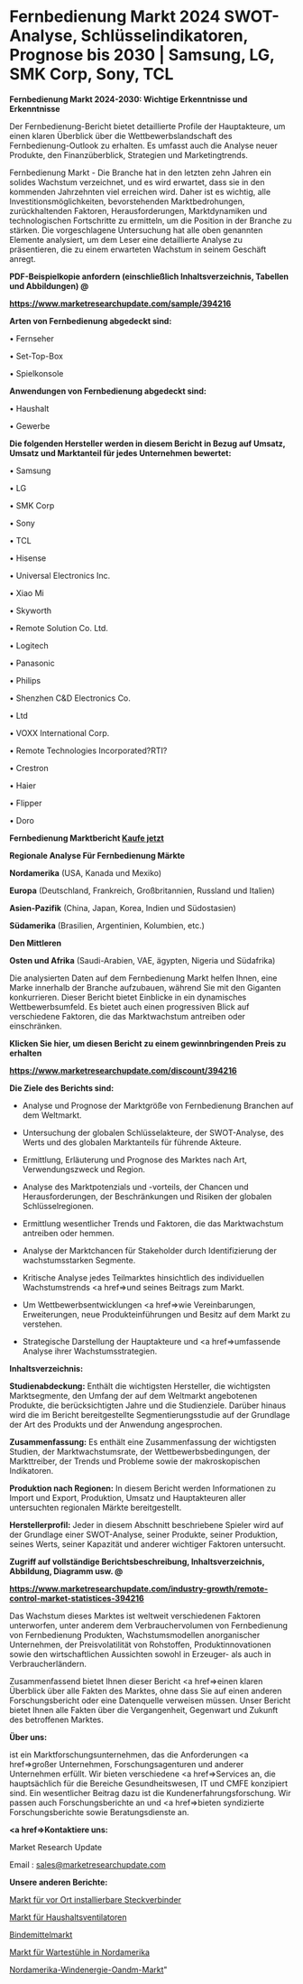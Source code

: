 # Fernbedienung Markt 2024 SWOT-Analyse, Schlüsselindikatoren, Prognose bis 2030 | Samsung, LG, SMK Corp, Sony, TCL

<strong>Fernbedienung Markt 2024-2030: Wichtige Erkenntnisse und Erkenntnisse</strong>

Der Fernbedienung-Bericht bietet detaillierte Profile der Hauptakteure, um einen klaren Überblick über die Wettbewerbslandschaft des Fernbedienung-Outlook zu erhalten. Es umfasst auch die Analyse neuer Produkte, den Finanzüberblick, Strategien und Marketingtrends.

Fernbedienung Markt - Die Branche hat in den letzten zehn Jahren ein solides Wachstum verzeichnet, und es wird erwartet, dass sie in den kommenden Jahrzehnten viel erreichen wird. Daher ist es wichtig, alle Investitionsmöglichkeiten, bevorstehenden Marktbedrohungen, zurückhaltenden Faktoren, Herausforderungen, Marktdynamiken und technologischen Fortschritte zu ermitteln, um die Position in der Branche zu stärken. Die vorgeschlagene Untersuchung hat alle oben genannten Elemente analysiert, um dem Leser eine detaillierte Analyse zu präsentieren, die zu einem erwarteten Wachstum in seinem Geschäft anregt.



<strong><b>PDF-Beispielkopie anfordern (einschließlich Inhaltsverzeichnis, Tabellen und Abbildungen) @ </b></strong>

<strong><a href=https://www.marketresearchupdate.com/sample/394216>

<strong>https://www.marketresearchupdate.com/sample/394216</u></a></strong></strong>



<strong>Arten von Fernbedienung abgedeckt sind:</strong>

• Fernseher

• Set-Top-Box

• Spielkonsole



<strong>Anwendungen von Fernbedienung abgedeckt sind:</strong>

• Haushalt

• Gewerbe



<strong>Die folgenden Hersteller werden in diesem Bericht in Bezug auf Umsatz, Umsatz und Marktanteil für jedes Unternehmen bewertet:</strong>

• Samsung

• LG

• SMK Corp

• Sony

• TCL

• Hisense

• Universal Electronics Inc.

• Xiao Mi

• Skyworth

• Remote Solution Co. Ltd.

• Logitech

• Panasonic

• Philips

• Shenzhen C&D Electronics Co.

• Ltd

• VOXX International Corp.

• Remote Technologies Incorporated?RTI?

• Crestron

• Haier

• Flipper

• Doro



<strong>Fernbedienung Marktbericht <a href=https://www.marketresearchupdate.com/buynow/394216>Kaufe jetzt</a></strong>



<strong>Regionale Analyse Für Fernbedienung Märkte</strong>



<strong>Nordamerika</strong> (USA, Kanada und Mexiko)



<strong>Europa</strong> (Deutschland, Frankreich, Großbritannien, Russland und Italien)



<strong>Asien-Pazifik</strong> (China, Japan, Korea, Indien und Südostasien)



<strong>Südamerika</strong> (Brasilien, Argentinien, Kolumbien, etc.)



<strong>Den Mittleren</strong> 

<strong>Osten und Afrika</strong> (Saudi-Arabien, VAE, ägypten, Nigeria und Südafrika)

Die analysierten Daten auf dem Fernbedienung Markt helfen Ihnen, eine Marke innerhalb der Branche aufzubauen, während Sie mit den Giganten konkurrieren. Dieser Bericht bietet Einblicke in ein dynamisches Wettbewerbsumfeld. Es bietet auch einen progressiven Blick auf verschiedene Faktoren, die das Marktwachstum antreiben oder einschränken.



<strong>Klicken Sie hier, um diesen Bericht zu einem gewinnbringenden Preis zu erhalten
</strong>

<strong><a href=https://www.marketresearchupdate.com/discount/394216>https://www.marketresearchupdate.com/discount/394216</b></u></strong></a>



<strong>Die Ziele des Berichts sind:</strong>

- Analyse und Prognose der Marktgröße von Fernbedienung Branchen auf dem Weltmarkt.

- Untersuchung der globalen Schlüsselakteure, der SWOT-Analyse, des Werts und des globalen Marktanteils für führende Akteure.

- Ermittlung, Erläuterung und Prognose des Marktes nach Art, Verwendungszweck und Region.

- Analyse des Marktpotenzials und -vorteils, der Chancen und Herausforderungen, der Beschränkungen und Risiken der globalen Schlüsselregionen.

- Ermittlung wesentlicher Trends und Faktoren, die das Marktwachstum antreiben oder hemmen.

- Analyse der Marktchancen für Stakeholder durch Identifizierung der wachstumsstarken Segmente.

- Kritische Analyse jedes Teilmarktes hinsichtlich des individuellen Wachstumstrends <a href=>und</a> seines Beitrags zum Markt.

- Um Wettbewerbsentwicklungen <a href=>wie</a> Vereinbarungen, Erweiterungen, neue Produkteinführungen und Besitz auf dem Markt zu verstehen.

- Strategische Darstellung der Hauptakteure und <a href=>umfas</a>sende Analyse ihrer Wachstumsstrategien.



<strong>Inhaltsverzeichnis:</strong>



<strong>Studienabdeckung:</strong> Enthält die wichtigsten Hersteller, die wichtigsten Marktsegmente, den Umfang der auf dem Weltmarkt angebotenen Produkte, die berücksichtigten Jahre und die Studienziele. Darüber hinaus wird die im Bericht bereitgestellte Segmentierungsstudie auf der Grundlage der Art des Produkts und der Anwendung angesprochen.



<strong>Zusammenfassung:</strong> Es enthält eine Zusammenfassung der wichtigsten Studien, der Marktwachstumsrate, der Wettbewerbsbedingungen, der Markttreiber, der Trends und Probleme sowie der makroskopischen Indikatoren.



<strong>Produktion nach Regionen:</strong> In diesem Bericht werden Informationen zu Import und Export, Produktion, Umsatz und Hauptakteuren aller untersuchten regionalen Märkte bereitgestellt.



<strong>Herstellerprofil:</strong> Jeder in diesem Abschnitt beschriebene Spieler wird auf der Grundlage einer SWOT-Analyse, seiner Produkte, seiner Produktion, seines Werts, seiner Kapazität und anderer wichtiger Faktoren untersucht.



<strong><b>Zugriff auf vollständige Berichtsbeschreibung, Inhaltsverzeichnis, Abbildung, Diagramm usw. @ </b></strong>

<strong><a href=https://www.marketresearchupdate.com/industry-growth/remote-control-market-statistices-394216>https://www.marketresearchupdate.com/industry-growth/remote-control-market-statistices-394216</a></strong>

Das Wachstum dieses Marktes ist weltweit verschiedenen Faktoren unterworfen, unter anderem dem Verbrauchervolumen von Fernbedienung von Fernbedienung Produkten, Wachstumsmodellen anorganischer Unternehmen, der Preisvolatilität von Rohstoffen, Produktinnovationen sowie den wirtschaftlichen Aussichten sowohl in Erzeuger- als auch in Verbraucherländern.

Zusammenfassend bietet Ihnen dieser Bericht <a href=>einen</a> klaren Überblick über alle Fakten des Marktes, ohne dass Sie auf einen anderen Forschungsbericht oder eine Datenquelle verweisen müssen. Unser Bericht bietet Ihnen alle Fakten über die Vergangenheit, Gegenwart und Zukunft des betroffenen Marktes.



<strong>Über uns:</strong>

 ist ein Marktforschungsunternehmen, das die Anforderungen <a href=>großer</a> Unternehmen, Forschungsagenturen und anderer Unternehmen erfüllt. Wir bieten verschiedene <a href=>Services</a> an, die hauptsächlich für die Bereiche Gesundheitswesen, IT und CMFE konzipiert sind. Ein wesentlicher Beitrag dazu ist die Kundenerfahrungsforschung. Wir passen auch Forschungsberichte an und <a href=>bieten</a> syndizierte Forschungsberichte sowie Beratungsdienste an.



<strong><a href=>Kontaktiere uns:</a></strong>

Market Research Update

Email : sales@marketresearchupdate.com



<strong>Unsere anderen Berichte:</strong>

<a href=https://www.linkedin.com/pulse/field-installable-connector-market-analyzing>Markt für vor Ort installierbare Steckverbinder</a>

<a href=https://www.linkedin.com/pulse/household-ventilation-fan-market-size-share-outlook>Markt für Haushaltsventilatoren</a>

<a href=https://www.linkedin.com/pulse/binder-market-lithium-ion-batteries-size-industry>Bindemittelmarkt</a>

<a href=https://www.linkedin.com/pulse/north-america-waiting-chairs-market-trends-2023>Markt für Wartestühle in Nordamerika</a>

<a href=https://www.linkedin.com/pulse/north-america-wind-energy-oandm-market-growing>Nordamerika-Windenergie-Oandm-Markt</a>"
